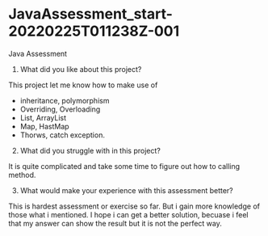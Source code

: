 # JavaAssessment_start-20220225T011238Z-001
Java Assessment
1. What did you like about this project?

This project let me know how to make use of
- inheritance, polymorphism
- Overriding, Overloading
- List, ArrayList
- Map, HastMap
- Thorws, catch exception. 

2. What did you struggle with in this project?

  It is quite complicated and take some time to figure out how to calling method.


3. What would make your experience with this assessment better? 

This is hardest assessment or exercise so far. But i gain more knowledge of those what i mentioned. 
I hope i can get a better solution, becuase i feel that my answer can show the result but it is not the perfect way.
